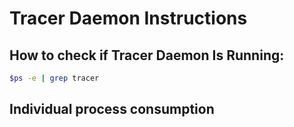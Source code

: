 # Tracer Daemon Instructions

## How to check if Tracer Daemon Is Running:

```bash
$ps -e | grep tracer
```

## Individual process consumption

```rust


```
